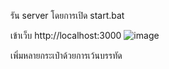 รัน server โดยการเปิด start.bat

เข้าเว็บ http://localhost:3000
![image](https://github.com/jomyut1/nftpoint/assets/153893972/4122fc85-2871-47cf-b9e6-3fad7c54a8b8)

เพิ่มหลายกระเป๋าด้วยการเว้นบรรทัด
